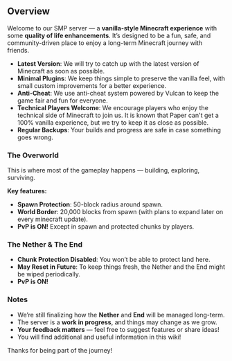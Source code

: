
## Overview

Welcome to our SMP server — a **vanilla-style Minecraft experience** with some **quality of life enhancements**. It’s designed to be a fun, safe, and community-driven place to enjoy a long-term Minecraft journey with friends.

- **Latest Version**: We will try to catch up with the latest version of Minecraft as soon as possible.
- **Minimal Plugins**: We keep things simple to preserve the vanilla feel, with small custom improvements for a better experience.
- **Anti-Cheat**: We use anti-cheat system powered by Vulcan to keep the game fair and fun for everyone.
- **Technical Players Welcome**: We encourage players who enjoy the technical side of Minecraft to join us. It is known that Paper can't get a 100% vanilla experience, but we try to keep it as close as possible.
- **Regular Backups**: Your builds and progress are safe in case something goes wrong.

### The Overworld

This is where most of the gameplay happens — building, exploring, surviving.

**Key features:**

- **Spawn Protection**: 50-block radius around spawn.
- **World Border**: 20,000 blocks from spawn (with plans to expand later on every minecraft update).
- **PvP is ON!** Except in spawn and protected chunks by players.

### The Nether & The End

- **Chunk Protection Disabled**: You won’t be able to protect land here.
- **May Reset in Future**: To keep things fresh, the Nether and the End might be wiped periodically.
- **PvP is ON!**

### Notes

- We’re still finalizing how the **Nether** and **End** will be managed long-term.
- The server is a **work in progress**, and things may change as we grow.
- **Your feedback matters** — feel free to suggest features or share ideas!
- You will find additional and useful information in this wiki!

Thanks for being part of the journey!
